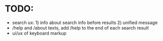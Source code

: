 # TODO:
- search ux: 1) info about search info before results 2) unified message
- /help and /about texts, add /help to the end of each search result
- ui/ux of keyboard markup
